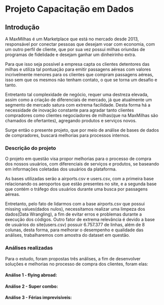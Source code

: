 # Projeto Capacitação em Dados

## Introdução

A MaxMilhas é um Marketplace que está no mercado desde 2013, responsável por conectar pessoas que desejam voar com economia, com um outro perfil de cliente, que por sua vez possui milhas oriundas de programas de fidelidade e desejam ganhar um  dinheirinho extra. 

Para que isso seja possível a empresa capta os clientes detentores das milhas e utiliza tal pontuação para emitir passagens aéreas com valores incrivelmente menores para os clientes que compram passagens aéreas, isso sem que os mesmos não tenham contato, o que se torna um desafio e tanto.

Entretanto tal complexidade de negócio, requer uma destreza elevada, assim como a criação de diferenciais de mercado, já que atualmente um segmento de mercado satura com extrema facilidade. Desta forma há a necessidade de inovação constante para agradar tanto clientes compradores como clientes negociadores de milhas(que na MaxMilhas são chamados de ofertantes), agregando produtos e serviços novos.

Surge então o presente projeto, que por meio de análise de bases de dados de compradores, buscará melhorias para processos internos.

### Descrição do projeto 

O projeto em questão visa propor melhorias para o processo de compra dos nossos usuários, com diferenciais de serviços e produtos, se baseando em informações coletadas dos usuários da plataforma. 

As bases utilizadas serão a airports.csv e users.csv, com a primeira base relacionando os aeroportos que estão presentes no site, e a segunda base que contém o tráfego dos usuários durante uma busca por passagens aéreas.

Entretanto, pelo fato de lidarmos com a base airports.csv que possui missing values(dados nulos), necessitamos realizar uma limpeza dos dados(Data Wrangling), a fim de evitar erros e problemas durante a execução dos códigos. Outro fator de extrema relevância é devido a base de usuários do site(users.csv) possuir 6.757.377 de linhas, além de 8 colunas, desta forma, para melhorar o desempenho e qualidade das análises, trabalharemos com amostra do dataset em questão.

### Análises realizadas

Para o estudo, foram propostas três análises, a fim de desenvolver soluções e melhorias no processo de compra  dos clientes, foram elas:

#### Análise 1 - flying abroad:  

#### Análise 2 - Super combo:  

#### Análise 3 - Férias imprevisíveis: 
